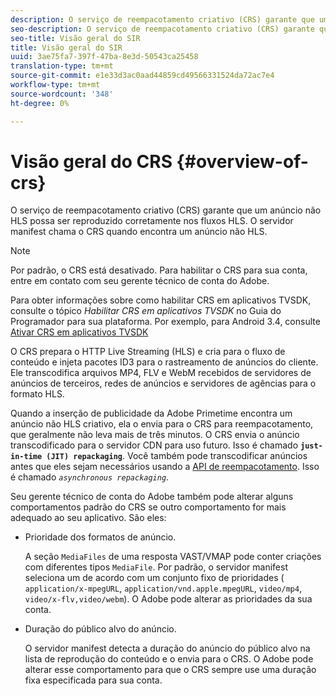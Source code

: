 ```yaml
---
description: O serviço de reempacotamento criativo (CRS) garante que um anúncio não HLS possa ser reproduzido corretamente nos fluxos HLS. O servidor manifest chama o CRS quando encontra um anúncio não HLS.
seo-description: O serviço de reempacotamento criativo (CRS) garante que um anúncio não HLS possa ser reproduzido corretamente nos fluxos HLS. O servidor manifest chama o CRS quando encontra um anúncio não HLS.
seo-title: Visão geral do SIR
title: Visão geral do SIR
uuid: 3ae75fa7-397f-47ba-8e3d-50543ca25458
translation-type: tm+mt
source-git-commit: e1e33d3ac0aad44859cd49566331524da72ac7e4
workflow-type: tm+mt
source-wordcount: '348'
ht-degree: 0%

---
```



# Visão geral do CRS {#overview-of-crs}

O serviço de reempacotamento criativo (CRS) garante que um anúncio não HLS possa ser reproduzido corretamente nos fluxos HLS. O servidor manifest chama o CRS quando encontra um anúncio não HLS.

>[!NOTE]
>
>Por padrão, o CRS está desativado. Para habilitar o CRS para sua conta, entre em contato com seu gerente técnico de conta do Adobe.
>
>Para obter informações sobre como habilitar CRS em aplicativos TVSDK, consulte o tópico *Habilitar CRS em aplicativos TVSDK* no Guia do Programador para sua plataforma. Por exemplo, para Android 3.4, consulte [Ativar CRS em aplicativos TVSDK](../../programming/tvsdk-3x-android-prog/android-3x-advertising/ad-insertion/ad-transcoding/android-3x-ad-transcoding.md)

O CRS prepara o HTTP Live Streaming (HLS) e cria para o fluxo de conteúdo e injeta pacotes ID3 para o rastreamento de anúncios do cliente. Ele transcodifica arquivos MP4, FLV e WebM recebidos de servidores de anúncios de terceiros, redes de anúncios e servidores de agências para o formato HLS.

Quando a inserção de publicidade da Adobe Primetime encontra um anúncio não HLS criativo, ela o envia para o CRS para reempacotamento, que geralmente não leva mais de três minutos. O CRS envia o anúncio transcodificado para o servidor CDN para uso futuro. Isso é chamado **`just-in-time (JIT) repackaging`**. Você também pode transcodificar anúncios antes que eles sejam necessários usando a [API de reempacotamento](../../primetime-ad-insertion/~old-creative-repackaging-service/api-repackage.md). Isso é chamado *`asynchronous repackaging`*.

Seu gerente técnico de conta do Adobe também pode alterar alguns comportamentos padrão do CRS se outro comportamento for mais adequado ao seu aplicativo. São eles:

* Prioridade dos formatos de anúncio.

   A seção `MediaFiles` de uma resposta VAST/VMAP pode conter criações com diferentes tipos `MediaFile`. Por padrão, o servidor manifest seleciona um de acordo com um conjunto fixo de prioridades ( `application/x-mpegURL`, `application/vnd.apple.mpegURL`, `video/mp4`, `video/x-flv,video/webm`). O Adobe pode alterar as prioridades da sua conta.
* Duração do público alvo do anúncio.

   O servidor manifest detecta a duração do anúncio do público alvo na lista de reprodução do conteúdo e o envia para o CRS. O Adobe pode alterar esse comportamento para que o CRS sempre use uma duração fixa especificada para sua conta.
